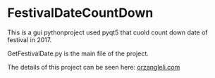 # FestivalDateCountDown
This is a gui pythonproject used pyqt5 that cuold count down date of  festival  in 2017.

GetFestivalDate.py is the main file of the project.

The details of this project can be seen here: [orzangleli.com](http://www.orzangleli.com/)
